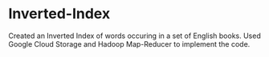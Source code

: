 # Inverted-Index
Created an Inverted Index of words occuring in a set of English books. Used Google Cloud Storage and Hadoop Map-Reducer to implement the code.
